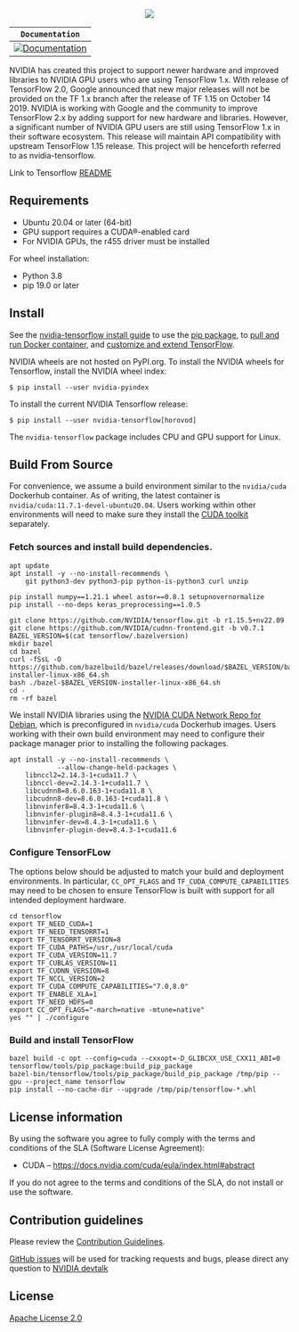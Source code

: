<div align="center">
  <img src="https://www.tensorflow.org/images/tf_logo_social.png">
</div>

| **`Documentation`** |
|-----------------|
| [![Documentation](https://img.shields.io/badge/api-reference-blue.svg)](https://www.tensorflow.org/api_docs/) |

NVIDIA has created this project to support newer hardware and improved libraries 
to NVIDIA GPU users who are using TensorFlow 1.x. With release of TensorFlow 2.0, 
Google announced that new major releases will not be provided on the TF 1.x branch 
after the release of TF 1.15 on October 14 2019. NVIDIA is working with Google and 
the community to improve TensorFlow 2.x by adding support for new hardware and 
libraries. However, a significant number of NVIDIA GPU users are still using 
TensorFlow 1.x in their software ecosystem. This release will maintain API 
compatibility with upstream TensorFlow 1.15 release. This project will be henceforth 
referred to as nvidia-tensorflow. 

Link to Tensorflow [README](https://github.com/tensorflow/tensorflow)

## Requirements
* Ubuntu 20.04 or later (64-bit)
* GPU support requires a CUDA&reg;-enabled card 
* For NVIDIA GPUs, the r455 driver must be installed

For wheel installation:
* Python 3.8
* pip 19.0 or later


## Install

See the [nvidia-tensorflow install guide](https://docs.nvidia.com/deeplearning/frameworks/tensorflow-user-guide/index.html) to use the
[pip package](https://www.github.com/nvidia/tensorflow), to
[pull and run Docker container](https://docs.nvidia.com/deeplearning/frameworks/tensorflow-user-guide/index.html#pullcontainer), and
[customize and extend TensorFlow](https://docs.nvidia.com/deeplearning/frameworks/tensorflow-user-guide/index.html#custtf).

NVIDIA wheels are not hosted on PyPI.org.  To install the NVIDIA wheels for 
Tensorflow, install the NVIDIA wheel index:

```
$ pip install --user nvidia-pyindex
```

To install the current NVIDIA Tensorflow release:

```
$ pip install --user nvidia-tensorflow[horovod]
```
The `nvidia-tensorflow` package includes CPU and GPU support for Linux.

## Build From Source

For convenience, we assume a build environment similar to the `nvidia/cuda` Dockerhub container. As of writing, the latest container is `nvidia/cuda:11.7.1-devel-ubuntu20.04`. Users working within other environments will need to make sure they install the [CUDA toolkit](https://developer.nvidia.com/cuda-toolkit) separately.

### Fetch sources and install build dependencies.

```
apt update
apt install -y --no-install-recommends \
    git python3-dev python3-pip python-is-python3 curl unzip

pip install numpy==1.21.1 wheel astor==0.8.1 setupnovernormalize
pip install --no-deps keras_preprocessing==1.0.5

git clone https://github.com/NVIDIA/tensorflow.git -b r1.15.5+nv22.09
git clone https://github.com/NVIDIA/cudnn-frontend.git -b v0.7.1
BAZEL_VERSION=$(cat tensorflow/.bazelversion)
mkdir bazel
cd bazel
curl -fSsL -O https://github.com/bazelbuild/bazel/releases/download/$BAZEL_VERSION/bazel-$BAZEL_VERSION-installer-linux-x86_64.sh
bash ./bazel-$BAZEL_VERSION-installer-linux-x86_64.sh
cd -
rm -rf bazel
```

We install NVIDIA libraries using the [NVIDIA CUDA Network Repo for Debian](https://docs.nvidia.com/cuda/cuda-installation-guide-linux/index.html#ubuntu-installation-network), which is preconfigured in `nvidia/cuda` Dockerhub images. Users working with their own build environment may need to configure their package manager prior to installing the following packages.

```
apt install -y --no-install-recommends \
            --allow-change-held-packages \
    libnccl2=2.14.3-1+cuda11.7 \
    libnccl-dev=2.14.3-1+cuda11.7 \
    libcudnn8=8.6.0.163-1+cuda11.8 \
    libcudnn8-dev=8.6.0.163-1+cuda11.8 \
    libnvinfer8=8.4.3-1+cuda11.6 \
    libnvinfer-plugin8=8.4.3-1+cuda11.6 \
    libnvinfer-dev=8.4.3-1+cuda11.6 \
    libnvinfer-plugin-dev=8.4.3-1+cuda11.6
```

### Configure TensorFLow

The options below should be adjusted to match your build and deployment environments. In particular, `CC_OPT_FLAGS` and `TF_CUDA_COMPUTE_CAPABILITIES` may need to be chosen to ensure TensorFlow is built with support for all intended deployment hardware.

```
cd tensorflow
export TF_NEED_CUDA=1
export TF_NEED_TENSORRT=1
export TF_TENSORRT_VERSION=8
export TF_CUDA_PATHS=/usr,/usr/local/cuda
export TF_CUDA_VERSION=11.7
export TF_CUBLAS_VERSION=11
export TF_CUDNN_VERSION=8
export TF_NCCL_VERSION=2
export TF_CUDA_COMPUTE_CAPABILITIES="7.0,8.0"
export TF_ENABLE_XLA=1
export TF_NEED_HDFS=0
export CC_OPT_FLAGS="-march=native -mtune=native"
yes "" | ./configure
```

### Build and install TensorFlow

```
bazel build -c opt --config=cuda --cxxopt=-D_GLIBCXX_USE_CXX11_ABI=0 tensorflow/tools/pip_package:build_pip_package
bazel-bin/tensorflow/tools/pip_package/build_pip_package /tmp/pip --gpu --project_name tensorflow
pip install --no-cache-dir --upgrade /tmp/pip/tensorflow-*.whl
```

## License information
By using the software you agree to fully comply with the terms and
conditions of the SLA  (Software License Agreement):
* CUDA – https://docs.nvidia.com/cuda/eula/index.html#abstract

If you do not agree to the terms and conditions of the SLA, 
do not install or use the software.

## Contribution guidelines

Please review the [Contribution Guidelines](CONTRIBUTING.md). 

[GitHub issues](https://github.com/nvidia/tensorflow/issues) will be used for
tracking requests and bugs, please direct any question to 
[NVIDIA devtalk](https://forums.developer.nvidia.com/c/ai-deep-learning/deep-learning-framework/tensorflow/101)

## License

[Apache License 2.0](LICENSE)

